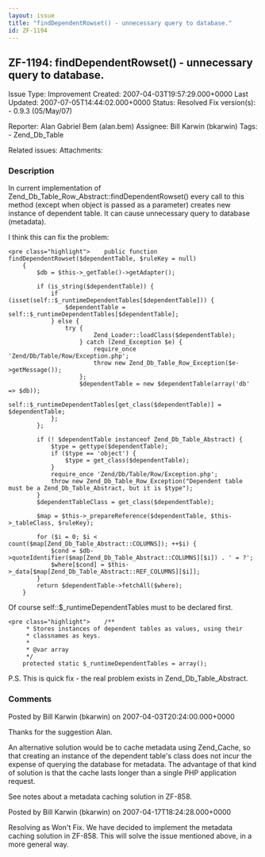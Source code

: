 ```yaml
---
layout: issue
title: "findDependentRowset() - unnecessary query to database."
id: ZF-1194
---
```


ZF-1194: findDependentRowset() - unnecessary query to database.
---------------------------------------------------------------

 Issue Type: Improvement Created: 2007-04-03T19:57:29.000+0000 Last Updated: 2007-07-05T14:44:02.000+0000 Status: Resolved Fix version(s): - 0.9.3 (05/May/07)
 
 Reporter:  Alan Gabriel Bem (alan.bem)  Assignee:  Bill Karwin (bkarwin)  Tags: - Zend\_Db\_Table
 
 Related issues: 
 Attachments: 
### Description

In current implementation of Zend\_Db\_Table\_Row\_Abstract::findDependentRowset() every call to this method (except when object is passed as a parameter) creates new instance of dependent table. It can cause unnecessary query to database (metadata).

I think this can fix the problem:

 
    <pre class="highlight">    public function findDependentRowset($dependentTable, $ruleKey = null) 
        { 
            $db = $this->_getTable()->getAdapter();
    
            if (is_string($dependentTable)) {
                if (isset(self::$_runtimeDependentTables[$dependentTable])) {
                    $dependentTable = self::$_runtimeDependentTables[$dependentTable];
                } else {
                    try {
                            Zend_Loader::loadClass($dependentTable);
                        } catch (Zend_Exception $e) {
                            require_once 'Zend/Db/Table/Row/Exception.php';
                            throw new Zend_Db_Table_Row_Exception($e->getMessage());
                        };
                        $dependentTable = new $dependentTable(array('db' => $db));
                        self::$_runtimeDependentTables[get_class($dependentTable)] = $dependentTable;
                };
            };
            
            if (! $dependentTable instanceof Zend_Db_Table_Abstract) {
                $type = gettype($dependentTable);
                if ($type == 'object') {
                    $type = get_class($dependentTable);
                }
                require_once 'Zend/Db/Table/Row/Exception.php';
                throw new Zend_Db_Table_Row_Exception("Dependent table must be a Zend_Db_Table_Abstract, but it is $type");
            }
            $dependentTableClass = get_class($dependentTable);
    
            $map = $this->_prepareReference($dependentTable, $this->_tableClass, $ruleKey);
    
            for ($i = 0; $i < count($map[Zend_Db_Table_Abstract::COLUMNS]); ++$i) {
                $cond = $db->quoteIdentifier($map[Zend_Db_Table_Abstract::COLUMNS][$i]) . ' = ?';
                $where[$cond] = $this->_data[$map[Zend_Db_Table_Abstract::REF_COLUMNS][$i]];
            }
            return $dependentTable->fetchAll($where);
        }

Of course self::$\_runtimeDependentTables must to be declared first.

 
    <pre class="highlight">    /**
         * Stores instances of dependent tables as values, using their
         * classnames as keys.
         *
         * @var array
         */
        protected static $_runtimeDependentTables = array();

P.S. This is quick fix - the real problem exists in Zend\_Db\_Table\_Abstract.

 

 

### Comments

Posted by Bill Karwin (bkarwin) on 2007-04-03T20:24:00.000+0000

Thanks for the suggestion Alan.

An alternative solution would be to cache metadata using Zend\_Cache, so that creating an instance of the dependent table's class does not incur the expense of querying the database for metadata. The advantage of that kind of solution is that the cache lasts longer than a single PHP application request.

See notes about a metadata caching solution in ZF-858.

 

 

Posted by Bill Karwin (bkarwin) on 2007-04-17T18:24:28.000+0000

Resolving as Won't Fix. We have decided to implement the metadata caching solution in ZF-858. This will solve the issue mentioned above, in a more general way.

 

 
